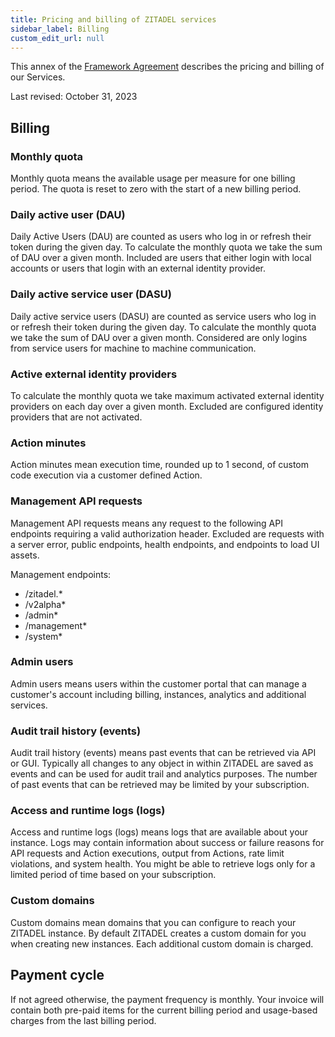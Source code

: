 ```yaml
---
title: Pricing and billing of ZITADEL services
sidebar_label: Billing
custom_edit_url: null
--- 
```


This annex of the [Framework Agreement](../terms-of-service) describes the pricing and billing of our Services.

Last revised: October 31, 2023

## Billing

### Monthly quota

Monthly quota means the available usage per measure for one billing period.
The quota is reset to zero with the start of a new billing period.

### Daily active user (DAU)

Daily Active Users (DAU) are counted as users who log in or refresh their token during the given day.
To calculate the monthly quota we take the sum of DAU over a given month.
Included are users that either login with local accounts or users that login with an external identity provider.

### Daily active service user (DASU)

Daily active service users (DASU) are counted as service users who log in or refresh their token during the given day.
To calculate the monthly quota we take the sum of DAU over a given month.
Considered are only logins from service users for machine to machine communication.

### Active external identity providers

To calculate the monthly quota we take maximum activated external identity providers on each day over a given month.
Excluded are configured identity providers that are not activated.

### Action minutes

Action minutes mean execution time, rounded up to 1 second, of custom code execution via a customer defined Action.

### Management API requests

Management API requests means any request to the following API endpoints requiring a valid authorization header.
Excluded are requests with a server error, public endpoints, health endpoints, and endpoints to load UI assets.

Management endpoints:

- /zitadel.*
- /v2alpha*
- /admin*
- /management*
- /system*

### Admin users

Admin users means users within the customer portal that can manage a customer's account including billing, instances, analytics and additional services.

### Audit trail history (events)

Audit trail history (events) means past events that can be retrieved via API or GUI.
Typically all changes to any object in within ZITADEL are saved as events and can be used for audit trail and analytics purposes.
The number of past events that can be retrieved may be limited by your subscription.

### Access and runtime logs (logs)

Access and runtime logs (logs) means logs that are available about your instance.
Logs may contain information about success or failure reasons for API requests and Action executions, output from Actions, rate limit violations, and system health.
You might be able to retrieve logs only for a limited period of time based on your subscription.

### Custom domains

Custom domains mean domains that you can configure to reach your ZITADEL instance.
By default ZITADEL creates a custom domain for you when creating new instances.
Each additional custom domain is charged.

## Payment cycle

If not agreed otherwise, the payment frequency is monthly.
Your invoice will contain both pre-paid items for the current billing period and usage-based charges from the last billing period.
